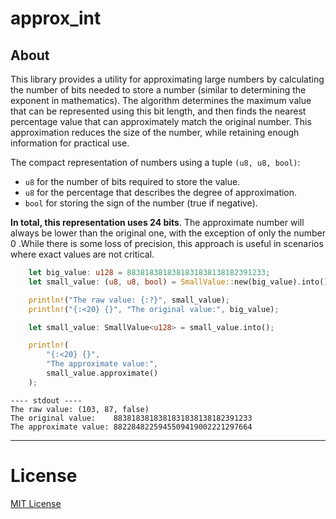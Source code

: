 # approx_int

## About

This library provides a utility for approximating large numbers by
calculating the number of bits needed to store a number (similar to determining the exponent in mathematics).
The algorithm determines the maximum value that can be represented using
this bit length, and then finds the nearest percentage value that can
approximately match the original number. This approximation reduces the
size of the number, while retaining enough information for practical use.

The compact representation of numbers using a tuple `(u8, u8, bool)`:

- `u8` for the number of bits required to store the value.
- `u8` for the percentage that describes the degree of approximation.
- `bool` for storing the sign of the number (true if negative).

**In total, this representation uses 24 bits**. The approximate number will always be lower than the original one, with the exception of only the number 0 .While there is some loss of precision, this approach is useful in scenarios where exact values are not critical.

```rust
    let big_value: u128 = 8838183818381831838138182391233;
    let small_value: (u8, u8, bool) = SmallValue::new(big_value).into();

    println!("The raw value: {:?}", small_value);
    println!("{:<20} {}", "The original value:", big_value);

    let small_value: SmallValue<u128> = small_value.into();

    println!(
        "{:<20} {}",
        "The approximate value:",
        small_value.approximate()
    );
```

```
---- stdout ----
The raw value: (103, 87, false)
The original value:    8838183818381831838138182391233
The approximate value: 8822848225945509419002221297664 

```

---
# License
 [MIT License](https://github.com/m62624/approx_int/blob/main/LICENSE)